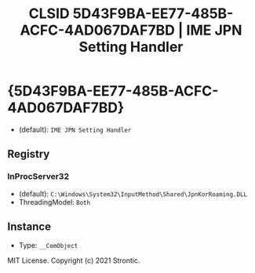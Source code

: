 ﻿---
title: "CLSID 5D43F9BA-EE77-485B-ACFC-4AD067DAF7BD | IME JPN Setting Handler"
excerpt: What is COM-Object CLSID 5D43F9BA-EE77-485B-ACFC-4AD067DAF7BD?
---

# {5D43F9BA-EE77-485B-ACFC-4AD067DAF7BD}

* (default): `IME JPN Setting Handler`

## Registry


### InProcServer32

* (default): `C:\Windows\System32\InputMethod\Shared\JpnKorRoaming.DLL`
* ThreadingModel: `Both`

## Instance

* Type: `__ComObject`

MIT License. Copyright (c) 2021 Strontic.


